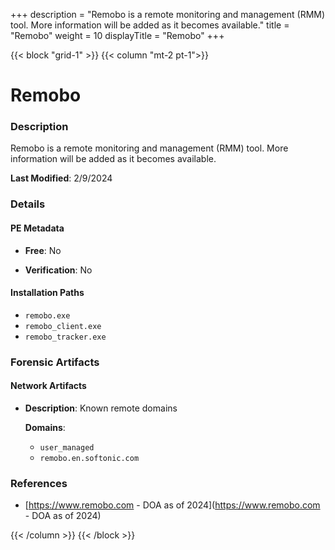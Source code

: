 +++
description = "Remobo is a remote monitoring and management (RMM) tool. More information will be added as it becomes available."
title = "Remobo"
weight = 10
displayTitle = "Remobo"
+++


{{< block "grid-1" >}}
{{< column "mt-2 pt-1">}}

# Remobo


### Description

Remobo is a remote monitoring and management (RMM) tool. More information will be added as it becomes available.



**Last Modified**: 2/9/2024

### Details


#### PE Metadata


- **Free**: No

- **Verification**: No




#### Installation Paths
- `remobo.exe`
- `remobo_client.exe`
- `remobo_tracker.exe`

### Forensic Artifacts




#### Network Artifacts

- **Description**: Known remote domains

  **Domains**:
    - `user_managed`
    - `remobo.en.softonic.com`





### References
- [https://www.remobo.com - DOA as of 2024](https://www.remobo.com - DOA as of 2024)



{{< /column >}}
{{< /block >}}
